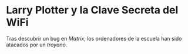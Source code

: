 # Larry Plotter y la Clave Secreta del WiFi

Tras descubrir un bug en *Matrix*, los ordenadores de la escuela han sido atacados por un *troyano*.
